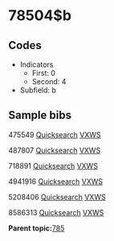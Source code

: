 # 78504$b

## Codes

-   Indicators
    -   First: 0
    -   Second: 4
-   Subfield: b

## Sample bibs

475549 [Quicksearch](https://search.library.yale.edu/catalog/475549) [VXWS](http://prodorbis.library.yale.edu:7014/vxws/GetHoldingsService?bibId=475549)

487807 [Quicksearch](https://search.library.yale.edu/catalog/487807) [VXWS](http://prodorbis.library.yale.edu:7014/vxws/GetHoldingsService?bibId=487807)

718891 [Quicksearch](https://search.library.yale.edu/catalog/718891) [VXWS](http://prodorbis.library.yale.edu:7014/vxws/GetHoldingsService?bibId=718891)

4941916 [Quicksearch](https://search.library.yale.edu/catalog/4941916) [VXWS](http://prodorbis.library.yale.edu:7014/vxws/GetHoldingsService?bibId=4941916)

5208406 [Quicksearch](https://search.library.yale.edu/catalog/5208406) [VXWS](http://prodorbis.library.yale.edu:7014/vxws/GetHoldingsService?bibId=5208406)

8586313 [Quicksearch](https://search.library.yale.edu/catalog/8586313) [VXWS](http://prodorbis.library.yale.edu:7014/vxws/GetHoldingsService?bibId=8586313)

**Parent topic:**[785](../../tags/785/785.md)

